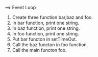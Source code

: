 
==> Event Loop

1. Create three function bar,baz and foo.
2. In bar function, print one string.
3. In baz function, print one string.
4. In foo function, print one string.
5. Put bar functon in setTimeOut.
6. Call the baz functon in foo function.
7. Call the main functon foo.